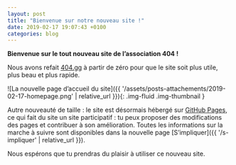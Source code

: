 ```yaml
---
layout: post
title: "Bienvenue sur notre nouveau site !"
date: 2019-02-17 19:07:43 +0100
categories: blog
---
```


**Bienvenue sur le tout nouveau site de l’association 404 !**

Nous avons refait [404.gg](https://404.gg) à partir de zéro pour que le site soit plus utile, plus beau et plus rapide.

![La nouvelle page d’accueil du site]({{ '/assets/posts-attachements/2019-02-17-homepage.png' | relative_url }}){: .img-fluid .img-thumbnail }

Autre nouveauté de taille : le site est désormais hébergé sur [GitHub Pages](https://pages.github.com), ce qui fait du site un site participatif : tu peux proposer des modifications des pages et contribuer à son amélioration. Toutes les informations sur la marche à suivre sont disponibles dans la nouvelle page [S’impliquer]({{ '/s-impliquer' | relative_url }}).

Nous espérons que tu prendras du plaisir à utiliser ce nouveau site.
